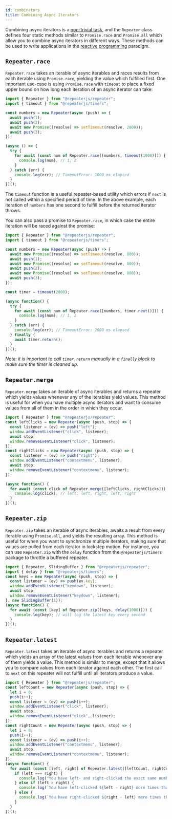 ```yaml
---
id: combinators 
title: Combining Async Iterators
---
```


Combining async iterators is a [non-trivial task](https://stackoverflow.com/questions/50585456/how-can-i-interleave-merge-async-iterables), and the `Repeater` class defines four static methods similar to `Promise.race` and `Promise.all` which allow you to combine async iterators in different ways. These methods can be used to write applications in the [reactive programming](https://en.wikipedia.org/wiki/Reactive_programming) paradigm.

## `Repeater.race`

`Repeater.race` takes an iterable of async iterables and races results from each iterable using `Promise.race`, yielding the value which fulfilled first. One important use-case is using `Promise.race` with `timeout` to place a fixed upper bound on how long each iteration of an async iterator can take:

```js
import { Repeater } from "@repeaterjs/repeater";
import { timeout } from "@repeaterjs/timers";

const numbers = new Repeater(async (push) => {
  await push(1);
  await push(2);
  await new Promise((resolve) => setTimeout(resolve, 2000));
  await push(3);
});

(async () => {
  try {
    for await (const num of Repeater.race([numbers, timeout(1000)])) {
      console.log(num); // 1, 2
    }
  } catch (err) {
    console.log(err); // TimeoutError: 1000 ms elapsed
  }
})();
```

The `timeout` function is a useful repeater-based utility which errors if `next` is not called within a specified period of time. In the above example, each iteration of `numbers` has one second to fulfill before the returned iterator throws.

You can also pass a promise to `Repeater.race`, in which case the entire iteration will be raced against the promise:

```js
import { Repeater } from "@repeaterjs/repeater";
import { timeout } from "@repeaterjs/timers";

const numbers = new Repeater(async (push) => {
  await new Promise((resolve) => setTimeout(resolve, 800));
  await push(1);
  await new Promise((resolve) => setTimeout(resolve, 800));
  await push(2);
  await new Promise((resolve) => setTimeout(resolve, 800));
  await push(3);
});

const timer = timeout(2000);

(async function() {
  try {
    for await (const num of Repeater.race([numbers, timer.next()])) {
      console.log(num); // 1, 2
    }
  } catch (err) {
    console.log(err); // TimeoutError: 2000 ms elapsed
  } finally {
    await timer.return();
  }
})();
```

*Note: it is important to call `timer.return` manually in a `finally` block to make sure the timer is cleaned up.*

## `Repeater.merge`

`Repeater.merge` takes an iterable of async iterables and returns a repeater which yields values whenever any of the iterables yield values. This method is useful for when you have multiple async iterators and want to consume values from all of them in the order in which they occur.

```js
import { Repeater } from "@repeaterjs/repeater";
const leftClicks = new Repeater(async (push, stop) => {
  const listener = (ev) => push("left");
  window.addEventListener("click", listener);
  await stop;
  window.removeEventListener("click", listener);
});
const rightClicks = new Repeater(async (push, stop) => {
  const listener = (ev) => push("right");
  window.addEventListener("contextmenu", listener);
  await stop;
  window.removeEventListener("contextmenu", listener);
});

(async function() {
  for await (const click of Repeater.merge([leftClicks, rightClicks])) {
    console.log(click); // left, left, right, left, right
  }
})();
```

## `Repeater.zip`

`Repeater.zip` takes an iterable of async iterables, awaits a result from every iterable using `Promise.all`, and yields the resulting array. This method is useful for when you want to synchronize multiple iterators, making sure that values are pulled from each iterator in lockstep motion. For instance, you can use `Repeater.zip` with the `delay` function from the `@repeaterjs/timers` package to throttle a buffered repeater.

```js
import { Repeater, SlidingBuffer } from "@repeaterjs/repeater";
import { delay } from "@repeaterjs/timers";
const keys = new Repeater(async (push, stop) => {
  const listener = (ev) => push(ev.key);
  window.addEventListener("keydown", listener);
  await stop;
  window.removeEventListener("keydown", listener);
}, new SlidingBuffer(1));
(async function() {
  for await (const [key] of Repeater.zip([keys, delay(1000)])) {
    console.log(key); // will log the latest key every second
  }
})();
```

## `Repeater.latest`

`Repeater.latest` takes an iterable of async iterables and returns a repeater which yields an array of the latest values from each iterable whenever any of them yields a value. This method is similar to merge, except that it allows you to compare values from each iterator against each other. The first call to `next` on this repeater will not fulfill until all iterators produce a value.

```js
import { Repeater } from "@repeaterjs/repeater";
const leftCount = new Repeater(async (push, stop) => {
  let i = 0;
  push(i++);
  const listener = (ev) => push(i++);
  window.addEventListener("click", listener);
  await stop;
  window.removeEventListener("click", listener);
});
const rightCount = new Repeater(async (push, stop) => {
  let i = 0;
  push(i++);
  const listener = (ev) => push(i++);
  window.addEventListener("contextmenu", listener);
  await stop;
  window.removeEventListener("contextmenu", listener);
});
(async function() {
  for await (const [left, right] of Repeater.latest([leftCount, rightCount])) {
    if (left === right) {
      console.log("You have left- and right-clicked the exact same number of times");
    } else if (left > right) {
      console.log(`You have left-clicked ${left - right} more times than right-clicked`);
    } else {
      console.log(`You have right-clicked ${right - left} more times than left-clicked`);
    }
  }
})();
```
